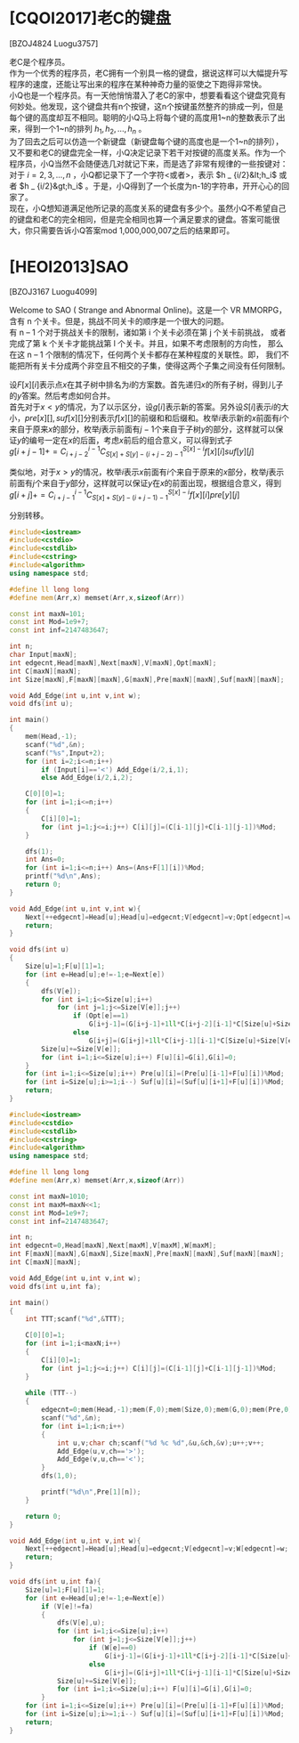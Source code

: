# [CQOI2017]老C的键盘
[BZOJ4824 Luogu3757]

老C是个程序员。  
作为一个优秀的程序员，老C拥有一个别具一格的键盘，据说这样可以大幅提升写程序的速度，还能让写出来的程序在某种神奇力量的驱使之下跑得非常快。  
小Q也是一个程序员。有一天他悄悄潜入了老C的家中，想要看看这个键盘究竟有何妙处。他发现，这个键盘共有n个按键，这n个按键虽然整齐的排成一列，但是每个键的高度却互不相同。聪明的小Q马上将每个键的高度用1~n的整数表示了出来，得到一个1~n的排列 $h_1,h_2,...,h_n$ 。  
为了回去之后可以仿造一个新键盘（新键盘每个键的高度也是一个1~n的排列），又不要和老C的键盘完全一样，小Q决定记录下若干对按键的高度关系。作为一个程序员，小Q当然不会随便选几对就记下来，而是选了非常有规律的一些按键对：对于 $i=2,3,...,n$ ，小Q都记录下了一个字符&lt;或者&gt;，表示 $h _ {i/2}&lt;h_i$ 或者 $h _ {i/2}&gt;h_i$ 。于是，小Q得到了一个长度为n-1的字符串，开开心心的回家了。  
现在，小Q想知道满足他所记录的高度关系的键盘有多少个。虽然小Q不希望自己的键盘和老C的完全相同，但是完全相同也算一个满足要求的键盘。答案可能很大，你只需要告诉小Q答案mod 1,000,000,007之后的结果即可。

# [HEOI2013]SAO
[BZOJ3167 Luogu4099]

Welcome to SAO ( Strange and Abnormal Online)。这是一个 VR MMORPG， 含有 n 个关卡。但是，挑战不同关卡的顺序是一个很大的问题。  
有 n – 1 个对于挑战关卡的限制，诸如第 i 个关卡必须在第 j 个关卡前挑战， 或者完成了第 k 个关卡才能挑战第 l 个关卡。并且，如果不考虑限制的方向性， 那么在这 n – 1 个限制的情况下，任何两个关卡都存在某种程度的关联性。即， 我们不能把所有关卡分成两个非空且不相交的子集，使得这两个子集之间没有任何限制。

设$F[x][i]$表示点$x$在其子树中排名为$i$的方案数。首先递归$x$的所有子树，得到儿子的$y$答案。然后考虑如何合并。  
首先对于$x<y$的情况，为了以示区分，设$g[i]$表示新的答案。另外设$S[i]$表示$i$的大小，$pre[x][],suf[x][]$分别表示$f[x][]$的前缀和和后缀和。枚举$i$表示新的$x$前面有$i$个来自于原来$x$的部分，枚举$j$表示前面有$j-1$个来自于子树$y$的部分，这样就可以保证$y$的编号一定在$x$的后面，考虑$x$前后的组合意义，可以得到式子  
$g[i+j-1]+=C _ {i+j-2}^{i-1} C _ {S[x]+S[y]-(i+j-2)-1}^{S[x]-i}f[x][i]suf[y][j]$

类似地，对于$x>y$的情况，枚举$i$表示$x$前面有$i$个来自于原来的$x$部分，枚举$j$表示前面有$j$个来自于$y$部分，这样就可以保证$y$在$x$的前面出现，根据组合意义，得到  
$g[i+j]+=C _ {i+j-1}^{i-1} C _ {S[x]+S[y]-(i+j-1)-1}^{S[x]-i}f[x][i]pre[y][j]$

分别转移。

```cpp
#include<iostream>
#include<cstdio>
#include<cstdlib>
#include<cstring>
#include<algorithm>
using namespace std;

#define ll long long
#define mem(Arr,x) memset(Arr,x,sizeof(Arr))

const int maxN=101;
const int Mod=1e9+7;
const int inf=2147483647;

int n;
char Input[maxN];
int edgecnt,Head[maxN],Next[maxN],V[maxN],Opt[maxN];
int C[maxN][maxN];
int Size[maxN],F[maxN][maxN],G[maxN],Pre[maxN][maxN],Suf[maxN][maxN];

void Add_Edge(int u,int v,int w);
void dfs(int u);

int main()
{
	mem(Head,-1);
	scanf("%d",&n);
	scanf("%s",Input+2);
	for (int i=2;i<=n;i++)
		if (Input[i]=='<') Add_Edge(i/2,i,1);
		else Add_Edge(i/2,i,2);

	C[0][0]=1;
	for (int i=1;i<=n;i++)
	{
		C[i][0]=1;
		for (int j=1;j<=i;j++) C[i][j]=(C[i-1][j]+C[i-1][j-1])%Mod;
	}

	dfs(1);
	int Ans=0;
	for (int i=1;i<=n;i++) Ans=(Ans+F[1][i])%Mod;
	printf("%d\n",Ans);
	return 0;
}

void Add_Edge(int u,int v,int w){
	Next[++edgecnt]=Head[u];Head[u]=edgecnt;V[edgecnt]=v;Opt[edgecnt]=w;
	return;
}

void dfs(int u)
{
	Size[u]=1;F[u][1]=1;
	for (int e=Head[u];e!=-1;e=Next[e])
	{
		dfs(V[e]);
		for (int i=1;i<=Size[u];i++)
			for (int j=1;j<=Size[V[e]];j++)
				if (Opt[e]==1)
					G[i+j-1]=(G[i+j-1]+1ll*C[i+j-2][i-1]*C[Size[u]+Size[V[e]]-(i+j-1)][Size[u]-i]%Mod*F[u][i]%Mod*Suf[V[e]][j]%Mod)%Mod;
				else
					G[i+j]=(G[i+j]+1ll*C[i+j-1][i-1]*C[Size[u]+Size[V[e]]-i-j][Size[u]-i]%Mod*F[u][i]%Mod*Pre[V[e]][j]%Mod)%Mod;
		Size[u]+=Size[V[e]];
		for (int i=1;i<=Size[u];i++) F[u][i]=G[i],G[i]=0;
	}
	for (int i=1;i<=Size[u];i++) Pre[u][i]=(Pre[u][i-1]+F[u][i])%Mod;
	for (int i=Size[u];i>=1;i--) Suf[u][i]=(Suf[u][i+1]+F[u][i])%Mod;
	return;
}
```

```cpp
#include<iostream>
#include<cstdio>
#include<cstdlib>
#include<cstring>
#include<algorithm>
using namespace std;

#define ll long long
#define mem(Arr,x) memset(Arr,x,sizeof(Arr))

const int maxN=1010;
const int maxM=maxN<<1;
const int Mod=1e9+7;
const int inf=2147483647;

int n;
int edgecnt=0,Head[maxN],Next[maxM],V[maxM],W[maxM];
int F[maxN][maxN],G[maxN],Size[maxN],Pre[maxN][maxN],Suf[maxN][maxN];
int C[maxN][maxN];

void Add_Edge(int u,int v,int w);
void dfs(int u,int fa);

int main()
{
	int TTT;scanf("%d",&TTT);

	C[0][0]=1;
	for (int i=1;i<maxN;i++)
	{
		C[i][0]=1;
		for (int j=1;j<=i;j++) C[i][j]=(C[i-1][j]+C[i-1][j-1])%Mod;
	}
	
	while (TTT--)
	{
		edgecnt=0;mem(Head,-1);mem(F,0);mem(Size,0);mem(G,0);mem(Pre,0);mem(Suf,0);
		scanf("%d",&n);
		for (int i=1;i<n;i++)
		{
			int u,v;char ch;scanf("%d %c %d",&u,&ch,&v);u++;v++;
			Add_Edge(u,v,ch=='>');
			Add_Edge(v,u,ch=='<');
		}
		dfs(1,0);

		printf("%d\n",Pre[1][n]);
	}

	return 0;
}

void Add_Edge(int u,int v,int w){
	Next[++edgecnt]=Head[u];Head[u]=edgecnt;V[edgecnt]=v;W[edgecnt]=w;
	return;
}

void dfs(int u,int fa){
	Size[u]=1;F[u][1]=1;
	for (int e=Head[u];e!=-1;e=Next[e])
		if (V[e]!=fa)
		{
			dfs(V[e],u);
			for (int i=1;i<=Size[u];i++)
				for (int j=1;j<=Size[V[e]];j++)
					if (W[e]==0)
						G[i+j-1]=(G[i+j-1]+1ll*C[i+j-2][i-1]*C[Size[u]+Size[V[e]]-i-j+1][Size[u]-i]%Mod*F[u][i]%Mod*Suf[V[e]][j]%Mod)%Mod;
					else
						G[i+j]=(G[i+j]+1ll*C[i+j-1][i-1]*C[Size[u]+Size[V[e]]-i-j][Size[u]-i]%Mod*F[u][i]%Mod*Pre[V[e]][j]%Mod)%Mod;
			Size[u]+=Size[V[e]];
			for (int i=1;i<=Size[u];i++) F[u][i]=G[i],G[i]=0;
		}
	for (int i=1;i<=Size[u];i++) Pre[u][i]=(Pre[u][i-1]+F[u][i])%Mod;
	for (int i=Size[u];i>=1;i--) Suf[u][i]=(Suf[u][i+1]+F[u][i])%Mod;
	return;
}
```